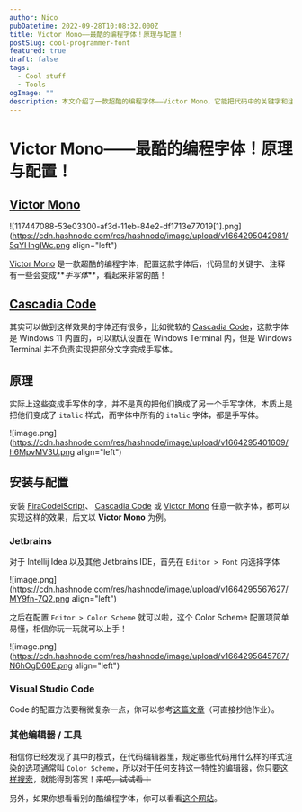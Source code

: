 ```yaml
---
author: Nico
pubDatetime: 2022-09-28T10:08:32.000Z
title: Victor Mono——最酷的编程字体！原理与配置！
postSlug: cool-programmer-font
featured: true
draft: false
tags:
  - Cool stuff
  - Tools
ogImage: ""
description: 本文介绍了一款超酷的编程字体——Victor Mono，它能把代码中的关键字和注释变成手写体，看起来非常酷炫！并介绍了在 Jetbrains 和 Visual Studio Code 中的配置方法。
---
```


# Victor Mono——最酷的编程字体！原理与配置！

## [Victor Mono](https://rubjo.github.io/victor-mono/)

![117447088-53e03300-af3d-11eb-84e2-df1713e77019[1].png](https://cdn.hashnode.com/res/hashnode/image/upload/v1664295042981/5qYHngIWc.png align="left")

[Victor Mono](https://rubjo.github.io/victor-mono/) 是一款超酷的编程字体，配置这款字体后，代码里的关键字、注释有一些会变成**_手写体_**，看起来非常的酷！

## [Cascadia Code](https://github.com/microsoft/cascadia-code)

其实可以做到这样效果的字体还有很多，比如微软的 [Cascadia Code](https://github.com/microsoft/cascadia-code)，这款字体是 Windows 11 内置的，可以默认设置在 Windows Terminal 内，但是 Windows Terminal 并不负责实现把部分文字变成手写体。

## 原理

实际上这些变成手写体的字，并不是真的把他们换成了另一个手写字体，本质上是把他们变成了 `italic` 样式，而字体中所有的 `italic` 字体，都是手写体。

![image.png](https://cdn.hashnode.com/res/hashnode/image/upload/v1664295401609/h6MpvMV3U.png align="left")

## 安装与配置

安装 [FiraCodeiScript](https://github.com/kencrocken/FiraCodeiScript)、 [Cascadia Code](https://github.com/microsoft/cascadia-code) 或 [Victor Mono](https://rubjo.github.io/victor-mono/) 任意一款字体，都可以实现这样的效果，后文以 **Victor Mono** 为例。

### Jetbrains

对于 Intellij Idea 以及其他 Jetbrains IDE，首先在 `Editor > Font` 内选择字体

![image.png](https://cdn.hashnode.com/res/hashnode/image/upload/v1664295567627/MY9fn-7Q2.png align="left")

之后在配置 `Editor > Color Scheme` 就可以啦，这个 Color Scheme 配置项简单易懂，相信你玩一玩就可以上手！

![image.png](https://cdn.hashnode.com/res/hashnode/image/upload/v1664295645787/N6hOgD60E.png align="left")

### Visual Studio Code

Code 的配置方法要稍微复杂一点，你可以参考[这篇文章](https://www.stefanjudis.com/blog/how-to-enable-beautiful-cursive-fonts-in-your-vs-code-theme/)（可直接抄他作业）。

### 其他编辑器 / 工具

相信你已经发现了其中的模式，在代码编辑器里，规定哪些代码用什么样的样式渲染的选项通常叫 `Color Scheme`，所以对于任何支持这一特性的编辑器，你只要[这样搜索](https://www.google.com/search?q=vim+color+scheme)，就能得到答案！~~来吧，试试看！~~

另外，如果你想看看别的酷编程字体，你可以看看[这个网站](https://www.programmingfonts.org/)。
